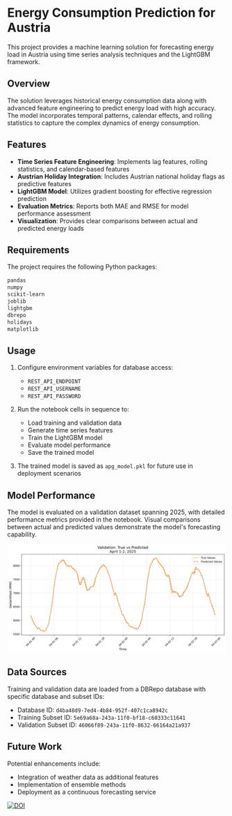 # Energy Consumption Prediction for Austria

This project provides a machine learning solution for forecasting energy load in Austria using time series analysis techniques and the LightGBM framework.

## Overview

The solution leverages historical energy consumption data along with advanced feature engineering to predict energy load with high accuracy. The model incorporates temporal patterns, calendar effects, and rolling statistics to capture the complex dynamics of energy consumption.

## Features

- **Time Series Feature Engineering**: Implements lag features, rolling statistics, and calendar-based features
- **Austrian Holiday Integration**: Includes Austrian national holiday flags as predictive features
- **LightGBM Model**: Utilizes gradient boosting for effective regression prediction
- **Evaluation Metrics**: Reports both MAE and RMSE for model performance assessment
- **Visualization**: Provides clear comparisons between actual and predicted energy loads

## Requirements

The project requires the following Python packages:

```
pandas
numpy
scikit-learn
joblib
lightgbm
dbrepo
holidays
matplotlib
```

## Usage

1. Configure environment variables for database access:

   - `REST_API_ENDPOINT`
   - `REST_API_USERNAME`
   - `REST_API_PASSWORD`

2. Run the notebook cells in sequence to:

   - Load training and validation data
   - Generate time series features
   - Train the LightGBM model
   - Evaluate model performance
   - Save the trained model

3. The trained model is saved as `apg_model.pkl` for future use in deployment scenarios

## Model Performance

The model is evaluated on a validation dataset spanning 2025, with detailed performance metrics provided in the notebook. Visual comparisons between actual and predicted values demonstrate the model's forecasting capability.

![Validation: True vs Predicted April 1-2, 2025](Validation_True_vs_Predicted.png)

## Data Sources

Training and validation data are loaded from a DBRepo database with specific database and subset IDs:

- Database ID: `d4ba48d9-7ed4-4b84-952f-407c1ca8942c`
- Training Subset ID: `5e69a68a-243a-11f0-bf18-c60333c11641`
- Validation Subset ID: `46066f89-243a-11f0-8632-66164a21a937`

## Future Work

Potential enhancements include:

- Integration of weather data as additional features
- Implementation of ensemble methods
- Deployment as a continuous forecasting service

[![DOI](https://zenodo.org/badge/DOI/10.5281/zenodo.15299464.svg)](https://doi.org/10.5281/zenodo.15299464)
